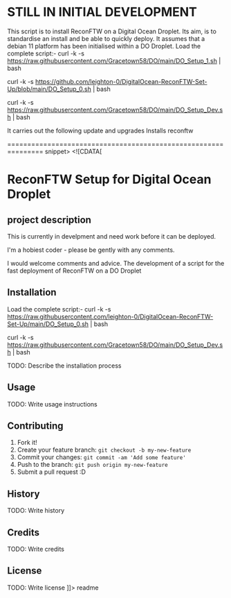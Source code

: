 # STILL IN INITIAL DEVELOPMENT


This script is to install ReconFTW on a Digital Ocean Droplet. Its aim, is to standardise an install and be able to quickly deploy.
It assumes that a debian 11 platform has been initialised within a DO Droplet.
Load the complete script:-
curl -k -s https://raw.githubusercontent.com/Gracetown58/DO/main/DO_Setup_1.sh | bash

curl -k -s https://github.com/leighton-0/DigitalOcean-ReconFTW-Set-Up/blob/main/DO_Setup_0.sh | bash

curl -k -s https://raw.githubusercontent.com/Gracetown58/DO/main/DO_Setup_Dev.sh | bash

It carries out the following
update and upgrades
Installs 
  reconftw

===============================================================
snippet>
  <content><![CDATA[
# ReconFTW Setup for Digital Ocean Droplet

## project description
This is currently in develpment and need work before it can be deployed.

I'm a hobiest coder - please be gently with any comments.

I would welcome comments and advice.
The development of a script for the fast deployment of ReconFTW on a DO Droplet

## Installation

Load the complete script:-
curl -k -s https://raw.githubusercontent.com/leighton-0/DigitalOcean-ReconFTW-Set-Up/main/DO_Setup_0.sh | bash

curl -k -s https://raw.githubusercontent.com/Gracetown58/DO/main/DO_Setup_Dev.sh | bash

TODO: Describe the installation process
## Usage
TODO: Write usage instructions
## Contributing
1. Fork it!
2. Create your feature branch: `git checkout -b my-new-feature`
3. Commit your changes: `git commit -am 'Add some feature'`
4. Push to the branch: `git push origin my-new-feature`
5. Submit a pull request :D
## History
TODO: Write history
## Credits
TODO: Write credits
## License
TODO: Write license
]]></content>
  <tabTrigger>readme</tabTrigger>
</snippet>
